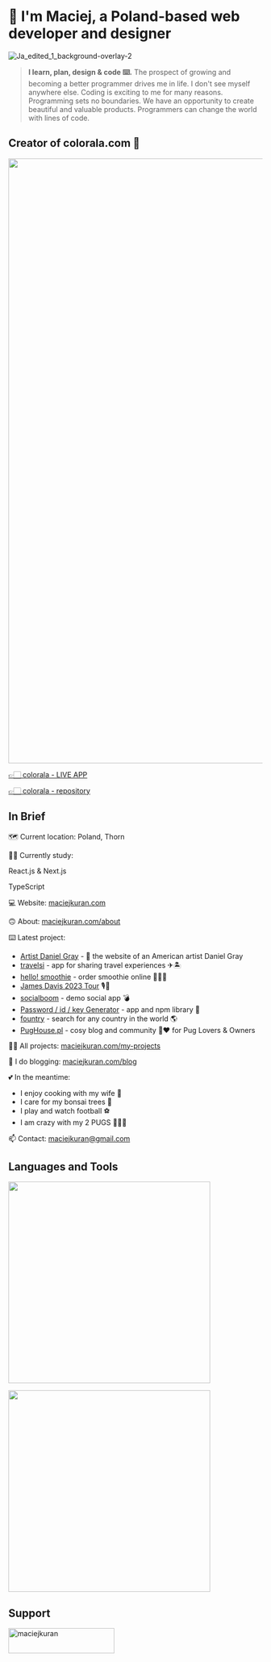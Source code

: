 # 👋 I'm Maciej, a Poland-based web developer and designer

![Ja_edited_1_background-overlay-2](https://user-images.githubusercontent.com/103118542/189139452-abcc5a0a-d206-457c-99c6-86e6592607ec.jpg)

> <b>I learn, plan, design & code ⌨️.</b> The prospect of growing and becoming a better programmer drives me in life. I don't see myself anywhere else. Coding is exciting to me for many reasons. Programming sets no boundaries. We have an opportunity to create beautiful and valuable products. Programmers can change the world with lines of code.

## Creator of colorala.com 🤍
<p align="center"><img width="1200" src="https://user-images.githubusercontent.com/103118542/189123235-ca1a6061-2eee-4a4f-a5b1-df5d4b99e44b.jpg"></p>


[👉🏻 colorala - LIVE APP](colorala.vercel.app/)

[👉🏻 colorala - repository](https://github.com/maciejkuran/colorala.com)


## In Brief

🗺️ Current location: Poland, Thorn


👨‍🎓 Currently study:

React.js & Next.js

TypeScript

💻 Website: [maciejkuran.com](https://maciejkuran.com/)

🙃 About: [maciejkuran.com/about](https://maciejkuran.com/about)


⌨️ Latest project:
- [Artist Daniel Gray](https://github.com/maciejkuran/dan-gray-artist) - 🎨 the website of an American artist Daniel Gray
- [travelsi](https://github.com/maciejkuran/travelsi) - app for sharing travel experiences ✈🏝
- [hello! smoothie](https://github.com/maciejkuran/hello-smoothie) - order smoothie online 🥦🍅🥕
- [James Davis 2023 Tour](https://github.com/maciejkuran/james-davis-tour) 🎙🎸
- [socialboom](https://github.com/maciejkuran/socialboom) - demo social app 💣
- [Password / id / key Generator](https://github.com/maciejkuran/Strong-password-generator) - app and npm library 🔑
- [fountry](https://github.com/maciejkuran/fountry) - search for any country in the world 🌎 
- [PugHouse.pl](https://github.com/maciejkuran/PugHouse.pl) - cosy blog and community 🐾❤️ for Pug Lovers & Owners


👨‍💻 All projects: [maciejkuran.com/my-projects](https://maciejkuran.com/my-projects) 


📝 I do blogging: [maciejkuran.com/blog](https://maciejkuran.com/blog/) 


💕 In the meantime:
- I enjoy cooking with my wife 🍲
- I care for my bonsai trees 🌳
- I play and watch football ⚽
- I am crazy with my 2 PUGS 🧸🧸🧡


📫 Contact: maciejkuran@gmail.com

## Languages and Tools
<p><img width="400" src="https://user-images.githubusercontent.com/103118542/206509890-d55a10bd-0d3c-466b-bf96-eae1fc8421cc.jpg"></p>
<p><img width="400" src="https://user-images.githubusercontent.com/103118542/206510193-ba6e7fe2-a662-4832-b7d8-1f6081c63eae.jpg"></p>


## Support
<p><a href="https://www.buymeacoffee.com/maciejkuran"> <img align="left" src="https://cdn.buymeacoffee.com/buttons/v2/default-yellow.png" height="50" width="210" alt="maciejkuran" /></a></p><br><br>

